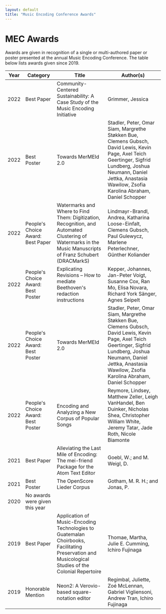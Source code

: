 ```yaml
---
layout: default
title: "Music Encoding Conference Awards"
---
```

# MEC Awards

Awards are given in recognition of a single or multi-authored paper or poster presented at the annual Music Encoding Conference. The table below lists awards given since 2019.


| **Year** | **Category**                           | **Title**                                                                                                                                                       | **Author(s)**                                                                                                                                                                                                                      |
|------|------------------------------------|-------------------------------------------------------------------------------------------------------------------------------------------------------------|--------------------------------------------------------------------------------------------------------------------------------------------------------------------------------------------------------------------------------|
| 2022 | Best Paper                         | Community-Centered Sustainability: A Case Study of the Music Encoding Initiative                                                                            | Grimmer, Jessica                                                                                                                                                                                                               |
| 2022 | Best Poster                        | Towards MerMEId 2.0                                                                                                                                         | Stadler, Peter, Omar Siam, Margrethe Støkken Bue, Clemens Gubsch, David Lewis, Kevin Page, Axel Teich Geertinger, Sigfrid Lundberg, Joshua Neumann, Daniel Jettka, Anastasia Wawilow, Zsofia Karolina Abraham, Daniel Schopper |
| 2022 | People's Choice Award: Best Paper  | Watermarks and Where to Find Them: Digitization, Recognition, and Automated Clustering of Watermarks in the Music Manuscripts of Franz Schubert (DRACMarkS) | Lindmayr-Brandl, Andrea, Katharina Loose-Einfalt, Clemens Gubsch, Paul Gulewycz, Marlene Peterlechner, Günther Koliander                                                                                                       |
| 2022 | People's Choice Award: Best Poster | Explicating Revisions – How to mediate Beethoven's redaction instructions                                                                                   | Kepper, Johannes, Jan-Peter Voigt, Susanne Cox, Ran Mo, Elisa Novara, Richard York Sänger, Agnes Seipelt                                                                                                                       |
| 2022 | People's Choice Award: Best Poster | Towards MerMEId 2.0                                                                                                                                         | Stadler, Peter, Omar Siam, Margrethe Støkken Bue, Clemens Gubsch, David Lewis, Kevin Page, Axel Teich Geertinger, Sigfrid Lundberg, Joshua Neumann, Daniel Jettka, Anastasia Wawilow, Zsofia Karolina Abraham, Daniel Schopper |
| 2022 | People's Choice Award: Best Poster | Encoding and Analyzing a New Corpus of Popular Songs                                                                                                        | Reymore, Lindsey, Matthew Zeller, Leigh VanHandel, Ben Duinker, Nicholas Shea, Christopher William White, Jeremy Tatar, Jade Roth, Nicole Biamonte                                                                             |
| 2021 | Best Paper                         | Alleviating the Last Mile of Encoding: The mei-friend Package for the Atom Text Editor                                                                      | Goebl, W.; and M. Weigl, D.                                                                                                                                                                                                    |
| 2021 | Best Poster                        | The OpenScore Lieder Corpus                                                                                                                                 | Gotham, M. R. H.; and Jonas, P.                                                                                                                                                                                                |
| 2020 | No awards were given this year     |                                                                                                                                                             |                                                                                                                                                                                                                                |
| 2019 | Best Paper                         | Application of Music-Encoding Technologies to Guatemalan Choirbooks, Facilitating Preservation and Musicological Studies of the Colonial Repertoire         | Thomae, Martha, Julie E. Cumming, Ichiro Fujinaga                                                                                                                                                                              |
| 2019 | Honorable Mention                  | Neon2: A Verovio-based square-notation editor                                                                                                               | Regimbal, Juliette, Zoé McLennan, Gabriel Vigliensoni, Andrew Tran, Ichiro Fujinaga                                                                                                                                            |
